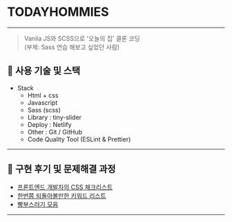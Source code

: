 # TODAYHOMMIES

---

> Vanila JS와 SCSS으로 '오늘의 집' 클론 코딩<br />
> (부제: Sass 연습 해보고 싶었던 사람)

## 🔧 사용 기술 및 스택

- Stack
    - Html + css
    - Javascript
    - Sass (scss)
    - Library : tiny-slider 
    - Deploy : Netlify
    - Other : Git / GitHub
    - Code Quality Tool (ESLint & Prettier)

---

## 🧳 구현 후기 및 문제해결 과정

- [프론트엔드 개발자의 CSS 체크리스트](https://velog.io/@alsghk9701/series/%ED%94%84%EB%A1%A0%ED%8A%B8%EC%97%94%EB%93%9C-%EA%B0%9C%EB%B0%9C%EC%9E%90%EC%9D%98-CSS-%EC%B2%B4%ED%81%AC%EB%A6%AC%EC%8A%A4%ED%8A%B8)
- [한번쯤 되돌아볼만한 키워드 리스트](https://velog.io/@alsghk9701/%ED%95%9C%EB%B2%88%EC%AF%A4-%EB%90%98%EB%8F%8C%EC%95%84%EB%B3%BC%EB%A7%8C%ED%95%9C-%ED%82%A4%EC%9B%8C%EB%93%9C-%EB%A6%AC%EC%8A%A4%ED%8A%B8)
- [빵부스러기 모음](https://quilt-psychology-4c4.notion.site/css-ff00e68fc8f2428d85f2e0f60c429dc8)

---
